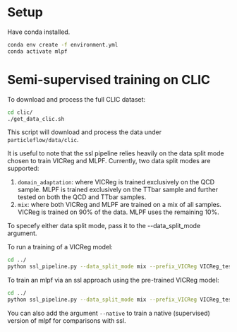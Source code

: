 # Setup

Have conda installed.
```bash
conda env create -f environment.yml
conda activate mlpf
```

# Semi-supervised training on CLIC

To download and process the full CLIC dataset:
```bash
cd clic/
./get_data_clic.sh
```
This script will download and process the data under `particleflow/data/clic`.

It is useful to note that the ssl pipeline relies heavily on the data split mode chosen to train VICReg and MLPF.
Currently, two data split modes are supported:
1. `domain_adaptation`: where VICReg is trained exclusively on the QCD sample. MLPF is trained exclusively on the TTbar sample and further tested on both the QCD and TTbar samples.
2. `mix`: where both VICReg and MLPF are trained on a mix of all samples. VICReg is trained on 90% of the data. MLPF uses the remaining 10%.

To specefy either data split mode, pass it to the --data_split_mode argument.

To run a training of a VICReg model:
```bash
cd ../
python ssl_pipeline.py --data_split_mode mix --prefix_VICReg VICReg_test
```

To train an mlpf via an ssl approach using the pre-trained VICReg model:
```bash
cd ../
python ssl_pipeline.py --data_split_mode mix --prefix_VICReg VICReg_test --load_VICReg --prefix_mlpf MLPF_test --train_mlpf --ssl
```
You can also add the argument `--native` to train a native (supervised) version of mlpf for comparisons with ssl.
